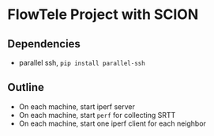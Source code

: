 # FlowTele Project with SCION

## Dependencies

- parallel ssh, `pip install parallel-ssh`


## Outline

- On each machine, start iperf server
- On each machine, start `perf` for collecting SRTT
- On each machine, start one iperf client for each neighbor
